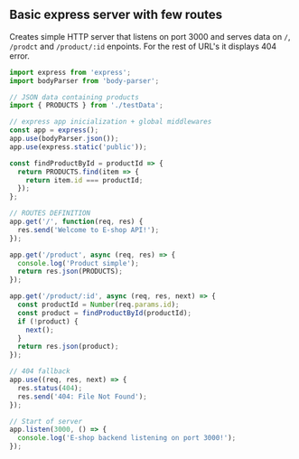 ## Basic express server with few routes

Creates simple HTTP server that listens on port 3000 and serves data on `/`, `/prodct` and `/product/:id` enpoints. For the rest of URL's it displays 404 error.

```javascript
import express from 'express';
import bodyParser from 'body-parser';

// JSON data containing products
import { PRODUCTS } from './testData';

// express app inicialization + global middlewares
const app = express();
app.use(bodyParser.json());
app.use(express.static('public'));

const findProductById = productId => {
  return PRODUCTS.find(item => {
    return item.id === productId;
  });
};

// ROUTES DEFINITION
app.get('/', function(req, res) {
  res.send('Welcome to E-shop API!');
});

app.get('/product', async (req, res) => {
  console.log('Product simple');
  return res.json(PRODUCTS);
});

app.get('/product/:id', async (req, res, next) => {
  const productId = Number(req.params.id);
  const product = findProductById(productId);
  if (!product) {
    next();
  }
  return res.json(product);
});

// 404 fallback
app.use((req, res, next) => {
  res.status(404);
  res.send('404: File Not Found');
});

// Start of server
app.listen(3000, () => {
  console.log('E-shop backend listening on port 3000!');
});
```
